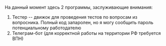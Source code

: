 На данный момент здесь 2 программы, заслуживающие внимания:
1. Тестер -- движок для проведения тестов по вопросам из вопросника. Полный код запаролен, но я могу сообщить пароль потенциальному работодателю
2. Телеграм-бот (для корректной работы на территории РФ требуется ВПН)
